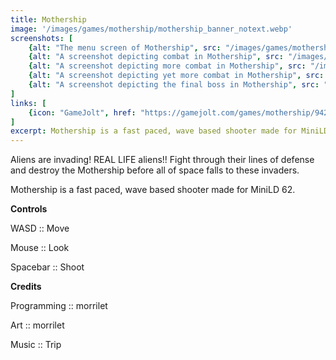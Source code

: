 ```yaml
---
title: Mothership
image: '/images/games/mothership/mothership_banner_notext.webp'
screenshots: [
    {alt: "The menu screen of Mothership", src: "/images/games/mothership/mothership_0.webp"},
    {alt: "A screenshot depicting combat in Mothership", src: "/images/games/mothership/mothership_1.webp"},
    {alt: "A screenshot depicting more combat in Mothership", src: "/images/games/mothership/mothership_2.webp"},
    {alt: "A screenshot depicting yet more combat in Mothership", src: "/images/games/mothership/mothership_3.webp"},
    {alt: "A screenshot depicting the final boss in Mothership", src: "/images/games/mothership/mothership_4.webp"},
]
links: [
    {icon: "GameJolt", href: "https://gamejolt.com/games/mothership/94259"},
]
excerpt: Mothership is a fast paced, wave based shooter made for MiniLD 62.
---
```


Aliens are invading! REAL LIFE aliens!! Fight through their lines of defense and destroy the Mothership before all of space falls to these invaders.

Mothership is a fast paced, wave based shooter made for MiniLD 62.

**Controls**

WASD :: Move

Mouse :: Look

Spacebar :: Shoot

**Credits**

Programming :: morrilet

Art :: morrilet

Music :: Trip